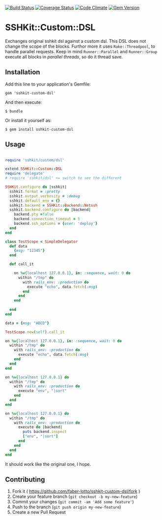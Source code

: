 [![Build Status](https://travis-ci.org/faber-lotto/sshkit-custom-dsl.svg)](https://travis-ci.org/faber-lotto/sshkit-custom-dsl)
[![Coverage Status](https://coveralls.io/repos/faber-lotto/sshkit-custom-dsl/badge.png)](https://coveralls.io/r/faber-lotto/sshkit-custom-dsl)
[![Code Climate](https://codeclimate.com/github/faber-lotto/sshkit-custom-dsl.png)](https://codeclimate.com/github/faber-lotto/sshkit-custom-dsl)
[![Gem Version](https://badge.fury.io/rb/sshkit-custom-dsl.svg)](http://badge.fury.io/rb/sshkit-custom-dsl)

# SSHKit::Custom::DSL

Exchanges original sshkit dsl against a custom dsl. This DSL does not change the scope of the blocks.
Furthor more it uses `Rake::Threadpool`, to handle parallel requests. Keep in mind `Runner::Parallel` 
 and `Runner::Group` execute all blocks in *parallel threads*, so do it thread save.

## Installation

Add this line to your application's Gemfile:

    gem 'sshkit-custom-dsl'

And then execute:

    $ bundle

Or install it yourself as:

    $ gem install sshkit-custom-dsl

## Usage

```ruby

require 'sshkit/custom/dsl'

extend SSHKit::Custom::DSL
require 'delegate'
# require 'sshkit/dsl' <= switch to see the different

SSHKit.configure do |sshkit|
  sshkit.format = :pretty
  sshkit.output_verbosity = :debug
  sshkit.default_env = {}
  sshkit.backend = SSHKit::Backend::Netssh
  sshkit.backend.configure do |backend|
    backend.pty =false
    backend.connection_timeout = 5
    backend.ssh_options = {user: 'deploy'}
  end
end

class TestScope < SimpleDelegator
  def data
    {msg: "12345"}
  end

  def call_it

    on %w{localhost 127.0.0.1}, in: :sequence, wait: 0 do
      within "/tmp" do
        with rails_env: :production do
          execute "echo", data.fetch(:msg)
        end
      end
    end
    
  end
end

data = {msg: "ABCD"}

TestScope.new(self).call_it

on %w{localhost 127.0.0.1}, in: :sequence, wait: 0 do
  within "/tmp" do
    with rails_env: :production do
      execute "echo", data.fetch(:msg)
    end
  end
end

on %w{localhost 127.0.0.1} do
  within "/tmp" do
    with rails_env: :production do
      execute "env", "|sort"
    end
  end
end

on %w{localhost 127.0.0.1} do
  within "/tmp" do
    with rails_env: :production do
      execute do |backend|
        puts backend.inspect
        ["env", "|sort"]
      end
    end
  end
end

```

It should work like the original one, I hope.

## Contributing

1. Fork it ( https://github.com/faber-lotto/sshkit-custom-dsl/fork )
2. Create your feature branch (`git checkout -b my-new-feature`)
3. Commit your changes (`git commit -am 'Add some feature'`)
4. Push to the branch (`git push origin my-new-feature`)
5. Create a new Pull Request

